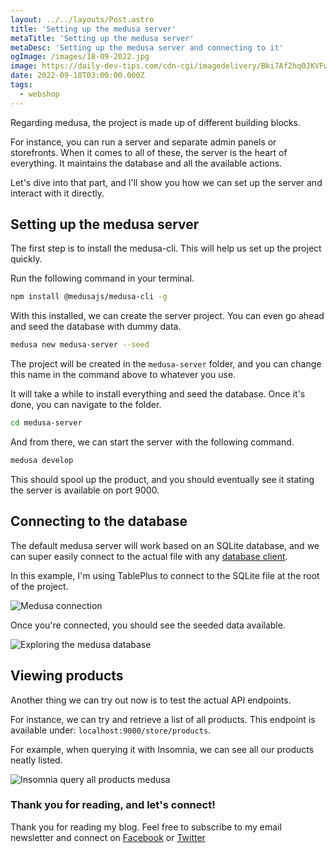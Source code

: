 ```yaml
---
layout: ../../layouts/Post.astro
title: 'Setting up the medusa server'
metaTitle: 'Setting up the medusa server'
metaDesc: 'Setting up the medusa server and connecting to it'
ogImage: /images/18-09-2022.jpg
image: https://daily-dev-tips.com/cdn-cgi/imagedelivery/Bki7Af2hq0JKVFw1XYYMQg/27c4f3a3-8e5b-40f1-22bf-0ed11e709d00
date: 2022-09-18T03:00:00.000Z
tags:
  - webshop
---
```


Regarding medusa, the project is made up of different building blocks.

For instance, you can run a server and separate admin panels or storefronts.
When it comes to all of these, the server is the heart of everything. It maintains the database and all the available actions.

Let's dive into that part, and I'll show you how we can set up the server and interact with it directly.

## Setting up the medusa server

The first step is to install the medusa-cli. This will help us set up the project quickly.

Run the following command in your terminal.

```bash
npm install @medusajs/medusa-cli -g
```

With this installed, we can create the server project. You can even go ahead and seed the database with dummy data.

```bash
medusa new medusa-server --seed
```

The project will be created in the `medusa-server` folder, and you can change this name in the command above to whatever you use.

It will take a while to install everything and seed the database. Once it's done, you can navigate to the folder.

```bash
cd medusa-server
```

And from there, we can start the server with the following command.

```bash
medusa develop
```

This should spool up the product, and you should eventually see it stating the server is available on port 9000.

## Connecting to the database

The default medusa server will work based on an SQLite database, and we can super easily connect to the actual file with any [database client](https://daily-dev-tips.com/posts/top-5-mysql-clients-for-mac/).

In this example, I'm using TablePlus to connect to the SQLite file at the root of the project.

![Medusa connection](https://cdn.hashnode.com/res/hashnode/image/upload/v1662619929745/VdGCBq6GY.png)

Once you're connected, you should see the seeded data available.

![Exploring the medusa database](https://cdn.hashnode.com/res/hashnode/image/upload/v1662619986582/C6buBfj1b.png)

## Viewing products

Another thing we can try out now is to test the actual API endpoints.

For instance, we can try and retrieve a list of all products.
This endpoint is available under: `localhost:9000/store/products`.

For example, when querying it with Insomnia, we can see all our products neatly listed.

![Insomnia query all products medusa](https://cdn.hashnode.com/res/hashnode/image/upload/v1662621363796/iC-ZQCBOi.png)

### Thank you for reading, and let's connect!

Thank you for reading my blog. Feel free to subscribe to my email newsletter and connect on [Facebook](https://www.facebook.com/DailyDevTipsBlog) or [Twitter](https://twitter.com/DailyDevTips1)
